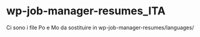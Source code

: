 # wp-job-manager-resumes_ITA
Ci sono i file Po e Mo da sostituire in  wp-job-manager-resumes/languages/

